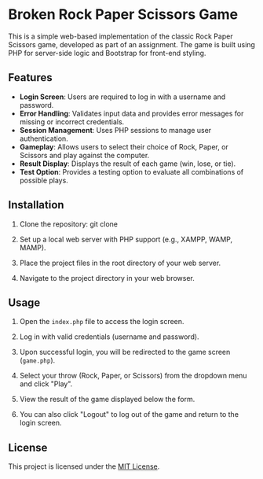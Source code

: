 # Broken Rock Paper Scissors Game

This is a simple web-based implementation of the classic Rock Paper Scissors game, developed as part of an assignment. The game is built using PHP for server-side logic and Bootstrap for front-end styling.

## Features

- **Login Screen**: Users are required to log in with a username and password.
- **Error Handling**: Validates input data and provides error messages for missing or incorrect credentials.
- **Session Management**: Uses PHP sessions to manage user authentication.
- **Gameplay**: Allows users to select their choice of Rock, Paper, or Scissors and play against the computer.
- **Result Display**: Displays the result of each game (win, lose, or tie).
- **Test Option**: Provides a testing option to evaluate all combinations of possible plays.

## Installation

1. Clone the repository: git clone <repository-url>


2. Set up a local web server with PHP support (e.g., XAMPP, WAMP, MAMP).

3. Place the project files in the root directory of your web server.

4. Navigate to the project directory in your web browser.

## Usage

1. Open the `index.php` file to access the login screen.

2. Log in with valid credentials (username and password).

3. Upon successful login, you will be redirected to the game screen (`game.php`).

4. Select your throw (Rock, Paper, or Scissors) from the dropdown menu and click "Play".

5. View the result of the game displayed below the form.

6. You can also click "Logout" to log out of the game and return to the login screen.

## License

This project is licensed under the [MIT License](LICENSE).


